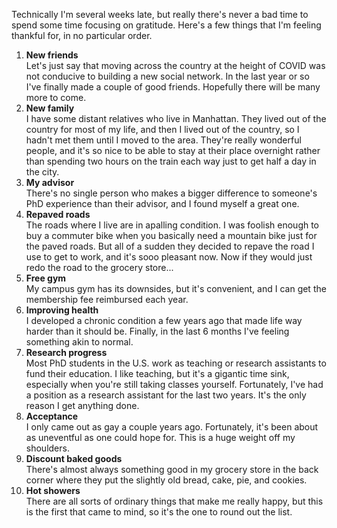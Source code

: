 <!--
.. title: Things I'm Thankful For (2022)
.. slug: things-im-thankful-for-2022
.. date: 2022-12-13 21:26:28 UTC-05:00
.. tags:
.. category: 
.. link: 
.. description: 
.. type: text
-->

Technically I'm several weeks late, but really there's never a bad time to spend some time focusing on gratitude.
Here's a few things that I'm feeling thankful for, in no particular order.

1. **New friends** <br/>
    Let's just say that moving across the country at the height of COVID was not conducive to building a new social network.
    In the last year or so I've finally made a couple of good friends.
    Hopefully there will be many more to come.
1. **New family** <br/>
    I have some distant relatives who live in Manhattan.
    They lived out of the country for most of my life, and then I lived out of the country, so I hadn't met them until I moved to the area.
    They're really wonderful people, and it's so nice to be able to stay at their place overnight rather than spending two hours on the train each way just to get half a day in the city.
1. **My advisor** <br/>
    There's no single person who makes a bigger difference to someone's PhD experience than their advisor, and I found myself a great one.
1. **Repaved roads** <br/>
    The roads where I live are in apalling condition.
    I was foolish enough to buy a commuter bike when you basically need a mountain bike just for the paved roads.
    But all of a sudden they decided to repave the road I use to get to work, and it's sooo pleasant now.
    Now if they would just redo the road to the grocery store...
1. **Free gym** <br/>
    My campus gym has its downsides, but it's convenient, and I can get the membership fee reimbursed each year.
1. **Improving health** <br/>
    I developed a chronic condition a few years ago that made life way harder than it should be.
    Finally, in the last 6 months I've feeling something akin to normal.
1. **Research progress** <br/>
    Most PhD students in the U.S. work as teaching or research assistants to fund their education.
    I like teaching, but it's a gigantic time sink, especially when you're still taking classes yourself.
    Fortunately, I've had a position as a research assistant for the last two years.
    It's the only reason I get anything done.
1. **Acceptance** <br/>
    I only came out as gay a couple years ago.
    Fortunately, it's been about as uneventful as one could hope for.
    This is a huge weight off my shoulders.
1. **Discount baked goods** <br/>
    There's almost always something good in my grocery store in the back corner where they put the slightly old bread, cake, pie, and cookies.
1. **Hot showers** <br/>
    There are all sorts of ordinary things that make me really happy, but this is the first that came to mind, so it's the one to round out the list.

